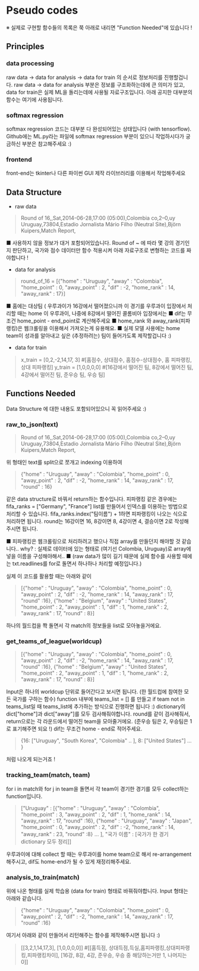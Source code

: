 # Pseudo codes
※ 실제로 구현할 함수들의 목록은 쭉 아래로 내리면 "Function Needed"에 있습니다 !

## Principles
### data processing
raw data -> data for analysis -> data for train 의 순서로 정보처리를 진행할겁니다.
raw data -> data for analysis 부분은 정보를 구조화하는데에 큰 의미가 있고, 
data for train은 실제 ML을 돌리는데에 사용될 자료구조입니다.
아래 공지한 대부분의 함수는 여기에 사용됩니다.

### softmax regression
softmax regression 코드는 대부분 다 완성되어있는 상태입니다 (with tensorflow).
Github에는 ML.py라는 파일에 softmax regression 부분이 있으니 작업하시다가 궁금하신 부분은 참고해주세요 :)

### frontend
front-end는 tkinter나 다른 파이썬 GUI 제작 라이브러리를 이용해서 작업해주세요

## Data Structure

- raw data
> Round of 16,,Sat,2014-06-28,17:00 (05:00),Colombia co,2–0,uy Uruguay,73804,Estadio Jornalista Mário Filho (Neutral Site),Björn Kuipers,Match Report,

■ 사용하지 않을 정보가 대거 포함되어있습니다. Round of ~ 에 따라 몇 강의 경기인지 판단하고, 국가와 점수 데이터만 함수 적용시켜 아래 자료구조로 변형하는 코드를 짜야합니다 !


- data for analysis
> round_of_16 = [{"home" : "Uruguay", "away" : "Colombia", "home_point" : 0, "away_point" : 2, "dif" : -2, "home_rank" : 14, "away_rank" : 17}] 

■ 홈에는 대상팀 ( 우루과이가 16강에서 떨어졌으니까 이 경기를 우루과이 입장에서 처리할 때는 home 이 우루과이, 나중에 8강에서 떨어진 콜롬비아 입장에서는 
■ dif는 무조건 home_point - end_point로 계산해주세요
■ home_rank 와 away_rank(피파 랭킹)은 웹크롤링을 이용해서 가져오는게 유용해요.
■ 실제 모델 사용에는 home team이 성과를 알아내고 싶은 (추정하려는) 팀이 들어가도록 제작할겁니다 :)
 
- data for train
>x_train = [0,2,-2,14,17, 3] 
#[홈점수, 상대점수, 홈점수-상대점수, 홈 피파랭킹, 상대 피파랭킹]
y_train = [1,0,0,0,0]
 #[16강에서 떨어진 팀, 8강에서 떨어진 팀, 4강에서 떨어진 팀, 준우승 팀, 우승 팀] 


## Functions Needed
Data Structure 에 대한 내용도 포함되어있으니 꼭 읽어주세요 :)
### raw_to_json(text)
>Round of 16,,Sat,2014-06-28,17:00 (05:00),Colombia co,2–0,uy Uruguay,73804,Estadio Jornalista Mário Filho (Neutral Site),Björn Kuipers,Match Report,

위 형태인 text를 split으로 쪼개고 indexing 이용하여

> {"home" : "Uruguay", "away" : "Colombia", "home_point" : 0, "away_point" 	: 2, "dif" : -2, "home_rank" : 14, "away_rank" : 17, "round" : 16} 

같은 data structure로 바꿔서 return하는 함수입니다.
피파랭킹 같은 경우에는 fifa_ranks = ["Germany", "France"] list를 만들어서 인덱스를 이용하는 방법으로 처리할 수 있습니다. 
fifa_ranks.index("팀이름") + 1하면 피파랭킹이 나오는 식으로 처리하면 됩니다.
round는 16강이면 16, 8강이면 8, 4강이면 4, 결승이면 2로 작성해주시면 됩니다.

■ 피파랭킹은 웹크롤링으로 처리하려고 했으나 직접 array를 만들던지 해야할 것 같습니다.. why? : 실제로 데이터에 있는 형태로 (여기선 Colombia, Uruguay)로 array에 넣을 이름을 구성해야해서..
■ (raw data가 많이 길기 때문에 실제 함수를 사용할 때에는 txt.readlines를 for로 돌면서 하나하나 처리할 예정입니다.)

실제 이 코드를 활용할 때는 아래와 같이
> [{"home" : "Uruguay", "away" : "Colombia", "home_point" : 0, "away_point" 	: 2, "dif" : -2, "home_rank" : 14, "away_rank" : 17, "round" :16}, {"home" : "Belgium", "away" : "United States", "home_point" : 2, "away_point" 	: 1, "dif" : 1, "home_rank" : 2, "away_rank" : 17, "round" : 8}]

하나의 월드컵을 쫙 돌면서 각 match의 정보들을 list로 모아놓을거에요.

### get_teams_of_league(worldcup) 	

> [{"home" : "Uruguay", "away" : "Colombia", "home_point" : 0, "away_point" 	: 2, "dif" : -2, "home_rank" : 14, "away_rank" : 17, "round" :16}, {"home" : "Belgium", "away" : "United States", "home_point" : 2, "away_point" 	: 1, "dif" : 1, "home_rank" : 2, "away_rank" : 17, "round" : 8}]

Input은 하나의 worldcup 단위로 들어간다고 보시면 됩니다. (한 월드컵에 참여한 모든 국가를 구하는 함수)
function 내부에 teams_list = [] 를 만들고 if team not in teams_list일 때 teams_list에 추가하는 방식으로 진행하면 됩니다 :)
dictionary의 dict["home"]과 dict["away"]를 모두 검사해줘야합니다.
round를 같이 검사해줘서, return으로는 각 라운드에서 떨어진 team을 모아줄거에요. (준우승 팀은 2, 우승팀은 1로 표기해주면 되요 !)
dif는 무조건 home - end로 적어주세요.
> {16: ["Uruguay", "South Korea", "Colombia" .. ], 8: ["United States"] ... }

처럼 나오게 되는거죠 !

### tracking_team(match, team)

for i in match와 for j in team을 돌면서 각 team이 경기한 경기를 모두 collect하는 function입니다.  

> ["Uruguay" : [{"home" : "Uruguay", "away" : "Colombia", "home_point" : 3, "away_point" 	: 2, "dif" : 1, "home_rank" : 14, "away_rank" : 17, "round" :16}, {"home" : "Uruguay", "away" : "Japan", "home_point" : 0, "away_point" 	: 2, "dif" : -2, "home_rank" : 14, "away_rank" : 23, "round" :8} ... ], "국가 이름" : [국가가 한 경기 dictionary 모두 정리]]

우루과이에 대해 collect 할 때는 우루과이를 home team으로 해서 re-arrangement 해주시고, dif도 home-end가 될 수 있게 재정리해주세요.


### analysis_to_train(match)
위에 나온 형태를 실제 학습용 (data for train) 형태로 바꿔줘야합니다.
Input 형태는 아래와 같습니다.
>{"home" : "Uruguay", "away" : "Colombia", "home_point" : 0, "away_point" 	: 2, "dif" : -2, "home_rank" : 14, "away_rank" : 17, "round" :16}

여기서 아래와 같이 만들어서 리턴해주는 함수를 제작해주시면 됩니다 :)

> [[3,2,1,14,17,3], [1,0,0,0,0]]
> #[[홈득점, 상대득점,득실,홈피파랭킹,상대피파랭킹,피파랭킹차이], [16강, 8강, 4강, 준우승, 우승 중 해당하는거만 1, 나머지는 0]]
